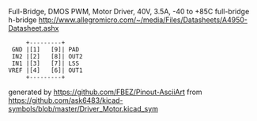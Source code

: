 Full-Bridge, DMOS PWM, Motor Driver, 40V, 3.5A, -40 to +85C
full-bridge h-bridge
http://www.allegromicro.com/~/media/Files/Datasheets/A4950-Datasheet.ashx


	     +---------+
	 GND |[1]   [9]| PAD
	 IN2 |[2]   [8]| OUT2
	 IN1 |[3]   [7]| LSS
	VREF |[4]   [6]| OUT1
	     +---------+


generated by https://github.com/FBEZ/Pinout-AsciiArt from https://github.com/ask6483/kicad-symbols/blob/master/Driver_Motor.kicad_sym